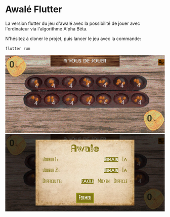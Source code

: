 # Awalé Flutter

La version flutter du jeu d'awalé avec la possibilité de jouer avec l'ordinateur via l'algorithme Alpha Béta.

N'hésitez à cloner le projet, puis lancer le jeu avec la commande:

```
flutter run
```

![Snapshot](docs/images/snapshot.png)
![Snapshot](docs/images/snapshot1.png)

